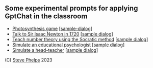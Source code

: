 
## Some experimental prompts for applying GptChat in the classroom 

- [Photosynthesis game](photosynthesis-simulator/prompt.md) [[sample-dialog](photosynthesis-simulator/dialog.md)]
- [Talk to Sir Isaac Newton in 1720](isaac-newton/prompt.md) [[sample dialog](isaac-newton/dialog.md)]
- [Teach number theory using the Socratic method](socratic-number-theory/prompt.md) [[sample dialog](socratic-number-theory/dialog.md)]
- [Simulate an educational psychologist](ed-psych/prompt.md) [[sample dialog](ed-psych/dialog.md)]
- [Simulate a head-teacher](head-teacher/prompt.md) [[sample dialog](head-teacher/dialog.md)]

(C) [Steve Phelps](https://sphelps.net) 2023
